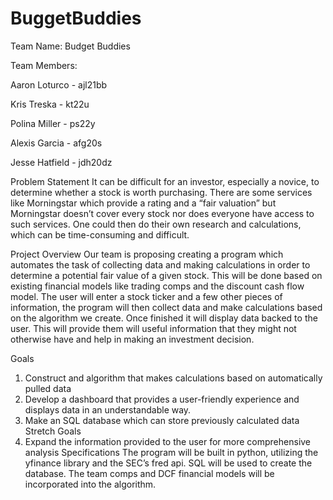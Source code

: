# BuggetBuddies

Team Name: Budget Buddies

Team Members:

Aaron Loturco - ajl21bb

Kris Treska - kt22u

Polina Miller - ps22y

Alexis Garcia - afg20s

Jesse Hatfield - jdh20dz

Problem Statement
It can be difficult for an investor, especially a novice, to determine whether a stock is worth purchasing. There are some services like Morningstar which provide a rating and a “fair valuation” but Morningstar doesn’t cover every stock nor does everyone have access to such services. One could then do their own research and calculations, which can be time-consuming and difficult.  
 
Project Overview
Our team is proposing creating a program which automates the task of collecting data and making calculations in order to determine a potential fair value of a given stock. This will be done based on existing financial models like trading comps and the discount cash flow model. The user will enter a stock ticker and a few other pieces of information, the program will then collect data and make calculations based on the algorithm we create. Once finished it will display data backed to the user. This will provide them will useful information that they might not otherwise have and help in making an investment decision.
 
Goals
1.	Construct and algorithm that makes calculations based on automatically pulled data
2.	Develop a dashboard that provides a user-friendly experience and displays data in an understandable way.
3.	Make an SQL database which can store previously calculated data 
Stretch Goals
1.	Expand the information provided to the user for more comprehensive analysis
Specifications
	The program will be built in python, utilizing the yfinance library and the SEC’s fred api. SQL will be used to create the database. The team comps and DCF financial models will be incorporated into the algorithm.
